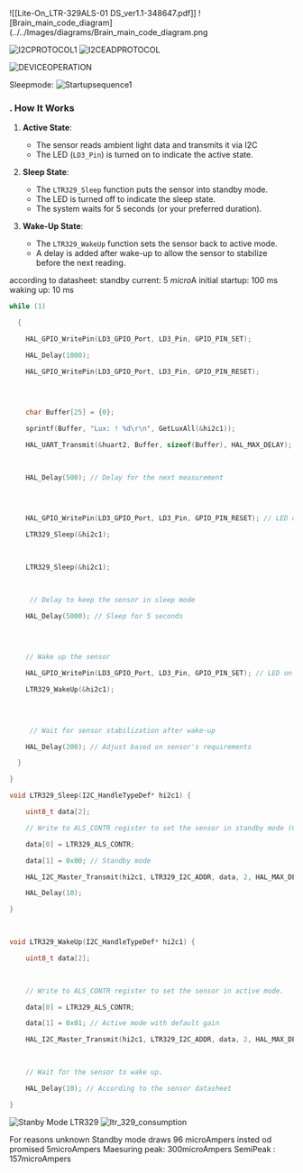

```C
 
```
![[Lite-On_LTR-329ALS-01 DS_ver1.1-348647.pdf]]
![Brain_main_code_diagram](../../Images/diagrams/Brain_main_code_diagram.png

![I2CPROTOCOL1](../../Images/Sensors/I2CPROTOCOL1.png)
![I2CEADPROTOCOL](../../Images/Sensors/I2CEADPROTOCOL.png)

![DEVICEOPERATION](../../Images/Sensors/DEVICEOPERATION.png)





Sleepmode:
![Startupsequence1](../../Images/Sensors/Startupsequence1.png)

### . **How It Works**

1. **Active State**:
    
    - The sensor reads ambient light data and transmits it via I2C
    - The LED (`LD3_Pin`) is turned on to indicate the active state.
2. **Sleep State**:
    
    - The `LTR329_Sleep` function puts the sensor into standby mode.
    - The LED is turned off to indicate the sleep state.
    - The system waits for 5 seconds (or your preferred duration).
3. **Wake-Up State**:
    
    - The `LTR329_WakeUp` function sets the sensor back to active mode.
    - A delay is added after wake-up to allow the sensor to stabilize before the next reading.

according to datasheet: 
standby current: 5 $micro$A
initial startup: 100 ms
waking up: 10 ms 

```C
while (1)

  {

    HAL_GPIO_WritePin(LD3_GPIO_Port, LD3_Pin, GPIO_PIN_SET);

    HAL_Delay(1000);

    HAL_GPIO_WritePin(LD3_GPIO_Port, LD3_Pin, GPIO_PIN_RESET);

  
  

    char Buffer[25] = {0};

    sprintf(Buffer, "Lux: ! %d\r\n", GetLuxAll(&hi2c1));

    HAL_UART_Transmit(&huart2, Buffer, sizeof(Buffer), HAL_MAX_DELAY);

  

    HAL_Delay(500); // Delay for the next measurement

  
  

    HAL_GPIO_WritePin(LD3_GPIO_Port, LD3_Pin, GPIO_PIN_RESET); // LED off (indicate sleep)

    LTR329_Sleep(&hi2c1);

  

    LTR329_Sleep(&hi2c1);

  

     // Delay to keep the sensor in sleep mode

    HAL_Delay(5000); // Sleep for 5 seconds

  
  

    // Wake up the sensor

    HAL_GPIO_WritePin(LD3_GPIO_Port, LD3_Pin, GPIO_PIN_SET); // LED on (indicate wake-up)

    LTR329_WakeUp(&hi2c1);

  
  

     // Wait for sensor stabilization after wake-up

    HAL_Delay(200); // Adjust based on sensor's requirements

  }

}
```

```C
void LTR329_Sleep(I2C_HandleTypeDef* hi2c1) {

    uint8_t data[2];

    // Write to ALS_CONTR register to set the sensor in standby mode (0x00).

    data[0] = LTR329_ALS_CONTR;

    data[1] = 0x00; // Standby mode

    HAL_I2C_Master_Transmit(hi2c1, LTR329_I2C_ADDR, data, 2, HAL_MAX_DELAY);

    HAL_Delay(10);

}

  

void LTR329_WakeUp(I2C_HandleTypeDef* hi2c1) {

    uint8_t data[2];

  

    // Write to ALS_CONTR register to set the sensor in active mode.

    data[0] = LTR329_ALS_CONTR;

    data[1] = 0x01; // Active mode with default gain

    HAL_I2C_Master_Transmit(hi2c1, LTR329_I2C_ADDR, data, 2, HAL_MAX_DELAY);

  

    // Wait for the sensor to wake up.

    HAL_Delay(10); // According to the sensor datasheet

}
```
![Stanby Mode LTR329](../../Images/Power_Profiling/StandbyModeLTR329.png)
![ltr_329_consumption](../../Images/Power_Profiling/ltr_329_consumption.png)

For reasons unknown Standby mode draws 96 microAmpers insted od promised 5microAmpers
Maesuring peak: 300microAmpers
SemiPeak : 157microAmpers